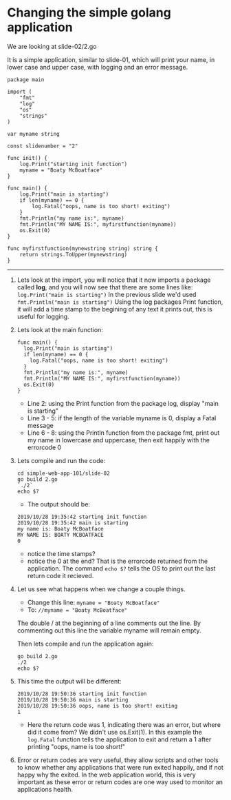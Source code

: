 # Changing the simple golang application

We are looking at slide-02/2.go

It is a simple application, similar to slide-01, which will print your name, in lower case and upper case, with logging and an error message.

```
package main

import (
	"fmt"
	"log"
	"os"
	"strings"
)

var myname string

const slidenumber = "2"

func init() {
	log.Print("starting init function")
	myname = "Boaty McBoatface"
}

func main() {
	log.Print("main is starting")
	if len(myname) == 0 {
		log.Fatal("oops, name is too short! exiting")
	}
	fmt.Println("my name is:", myname)
	fmt.Println("MY NAME IS:", myfirstfunction(myname))
	os.Exit(0)
}

func myfirstfunction(mynewstring string) string {
	return strings.ToUpper(mynewstring)
}
```

---

1. Lets look at the import, you will notice that it now imports a package called **log**, and you will now see that there are some lines like:
	`log.Print("main is starting")`
	In the previous slide we'd used `fmt.Println("main is starting")`
	Using the log packages Print function, it will add a time stamp to the begining of any text it prints out, this is useful for logging.

1. Lets look at the main function:
	```
	func main() {
	  log.Print("main is starting")
	  if len(myname) == 0 {
	    log.Fatal("oops, name is too short! exiting")
	  }
	  fmt.Println("my name is:", myname)
	  fmt.Println("MY NAME IS:", myfirstfunction(myname))
	  os.Exit(0)
	}

	```
	- Line 2: using the Print function from the package log, display "main is starting"
	- Line 3 - 5: if the length of the variable myname is 0, display a Fatal message
	- Line 6 - 8: using the Println function from the package fmt, print out my name in lowercase and uppercase, then exit happily with the errorcode 0

1. Lets compile and run the code:
		
	```
	cd simple-web-app-101/slide-02
	go build 2.go
	`./2`
	echo $?
	```
	- The output should be:
	```
	2019/10/28 19:35:42 starting init function
	2019/10/28 19:35:42 main is starting
	my name is: Boaty McBoatface
	MY NAME IS: BOATY MCBOATFACE
	0
	```
	- notice the time stamps?
	- notice the 0 at the end?  That is the errorcode returned from the application.  The command `echo $?` tells the OS to print out the last return code it recieved.

1. Let us see what happens when we change a couple things.
	- Change this line: `myname = "Boaty McBoatface"`
	- To: `//myname = "Boaty McBoatface"`

	The double / at the beginning of a line comments out the line.  By commenting out this line the variable myname will remain empty.
	
	Then lets compile and run the application again: 
	```
	go build 2.go
	./2
	echo $?
	```

1.  This time the output will be different:
	```
	2019/10/28 19:50:36 starting init function
	2019/10/28 19:50:36 main is starting
	2019/10/28 19:50:36 oops, name is too short! exiting
	1
	```
	
	- Here the return code was 1, indicating there was an error, but where did it come from? We didn't use os.Exit(1).  In this example the `log.Fatal` function tells the application to exit and return a 1 after printing "oops, name is too short!"

1. Error or return codes are very useful, they allow scripts and other tools to know whether any applications that were run exited happily, and if not happy why the exited.  In the web application world, this is very important as these error or return codes are one way used to monitor an applications health.
